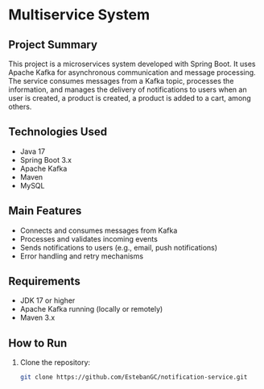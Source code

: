# Multiservice System

## Project Summary

This project is a microservices system developed with Spring Boot. It uses Apache Kafka for asynchronous communication and message processing. The service consumes messages from a Kafka topic, processes the information, and manages the delivery of notifications to users when an user is created, a product is created, a product is added to a cart, among others.

## Technologies Used

- Java 17
- Spring Boot 3.x
- Apache Kafka
- Maven
- MySQL

## Main Features

- Connects and consumes messages from Kafka
- Processes and validates incoming events
- Sends notifications to users (e.g., email, push notifications)
- Error handling and retry mechanisms

## Requirements

- JDK 17 or higher
- Apache Kafka running (locally or remotely)
- Maven 3.x

## How to Run

1. Clone the repository:
   ```bash
   git clone https://github.com/EstebanGC/notification-service.git
 
